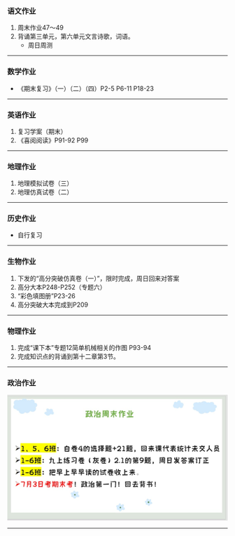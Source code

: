 ### 语文作业
1. 周末作业47～49
2. 背诵第三单元，第六单元文言诗歌，词语。
    * 周日周测
---

### 数学作业
* 《期末复习》（一）（二）（四）P2-5 P6-11 P18-23
---

### 英语作业
1. 复习学案（期末）
2. 《喜阅阅读》P91-92 P99
---

### 地理作业
1. 地理模拟试卷（三）
2. 地理仿真试卷（二）
---

### 历史作业
* 自行复习
---

### 生物作业
1. 下发的“高分突破仿真卷（一）”，限时完成，周日回来对答案
2. 高分大本P248-P252（专题六）
3. “彩色填图册”P23-26
4. 高分突破大本完成到P209
---

### 物理作业
1. 完成“课下本”专题12简单机械相关的作图 P93-94
2. 完成知识点的背诵到第十二章第3节。
---

### 政治作业
![hw](../hw/_images/18p.jpg)

---
